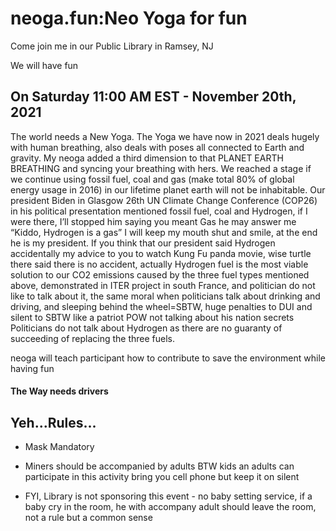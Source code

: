 neoga.fun:Neo Yoga for fun
==========================
Come join me in our Public Library in Ramsey, NJ

We will have fun

## On Saturday 11:00 AM EST - November 20th, 2021
 
 The world needs a New Yoga. The Yoga we have now in 2021 deals hugely with human breathing, also  deals with poses all connected to Earth and gravity. My neoga added a third dimension to that PLANET EARTH BREATHING and syncing your breathing with hers.
We reached a stage if we continue using fossil fuel, coal and gas (make total 80% of global energy usage in 2016) in our lifetime planet earth will not be inhabitable.
Our president Biden in Glasgow 26th UN Climate Change Conference (COP26) in his political presentation mentioned fossil fuel, coal and Hydrogen, if I were there, I’ll stopped him saying you meant Gas he may answer me “Kiddo, Hydrogen is a gas” I will keep my mouth shut and smile, at the end he is my president. If you think that our president said Hydrogen accidentally  my advice to you to watch Kung Fu panda movie, wise turtle there said there is no accident, actually Hydrogen fuel is the most viable solution to our CO2 emissions caused by the three fuel types mentioned above, demonstrated in ITER project in south France, and politician do not like to talk about it, the same moral when politicians talk about drinking and driving, and sleeping behind the wheel=SBTW, huge penalties to DUI and silent to SBTW like a patriot POW not talking about his nation secrets
Politicians do not talk about Hydrogen as there are no guaranty of succeeding of replacing the three fuels.

neoga will teach participant how to contribute to save the environment while having fun 

#### The Way needs drivers


## Yeh...Rules...


* Mask Mandatory

* Miners should be accompanied by adults BTW kids an adults can participate in this activity bring you cell phone but keep it on silent

* FYI, Library is not sponsoring this event - no baby setting service, if a baby cry in the room, he with accompany adult should leave the room, not a rule but a common sense
